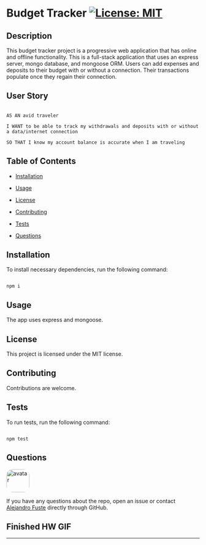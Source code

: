 
# Budget Tracker [![License: MIT](https://img.shields.io/badge/License-MIT-blue.svg)](https://opensource.org/licenses/MIT)


## Description 

This budget tracker project is a progressive web application that has online and offline functionality. This is a full-stack application that uses an express server, mongo database, and mongoose ORM. Users can add expenses and deposits to their budget with or without a connection. Their transactions populate once they regain their connection.  

## User Story

```

AS AN avid traveler

I WANT to be able to track my withdrawals and deposits with or without a data/internet connection

SO THAT I know my account balance is accurate when I am traveling

```

## Table of Contents

* [Installation](#installation)

* [Usage](#usage)

* [License](#license)

* [Contributing](#contributing)

* [Tests](#tests)

* [Questions](#questions)

## Installation

To install necessary dependencies, run the following command:

```

npm i

```

## Usage

The app uses express and mongoose. 

## License

This project is licensed under the MIT license.

## Contributing

Contributions are welcome.

## Tests 

To run tests, run the following command:

```

npm test

```

## Questions

<img src="https://avatars2.githubusercontent.com/u/48495840?v=4" alt="avatar" style="border-radius: 16px" width="60"/>

If you have any questions about the repo, open an issue or contact [Alejandro Fuste](https://github.com/ZepCap) directly through GitHub.

## Finished HW GIF



---
